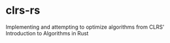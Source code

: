 # clrs-rs
Implementing and attempting to optimize algorithms from CLRS' Introduction to Algorithms in Rust
